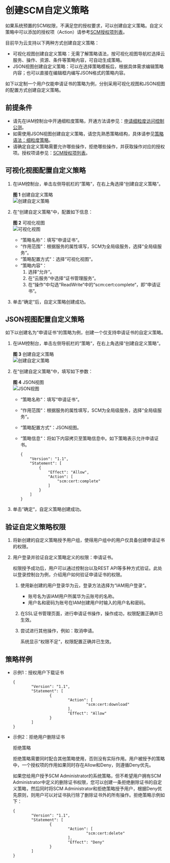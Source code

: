# 创建SCM自定义策略<a name="ZH-CN_TOPIC_0183785265"></a>

如果系统预置的SCM权限，不满足您的授权要求，可以创建自定义策略。自定义策略中可以添加的授权项（Action）请参考[SCM授权项列表](https://support.huaweicloud.com/api-scm/scm_02_0041.html)。

目前华为云支持以下两种方式创建自定义策略：

-   可视化视图创建自定义策略：无需了解策略语法，按可视化视图导航栏选择云服务、操作、资源、条件等策略内容，可自动生成策略。
-   JSON视图创建自定义策略：可以在选择策略模板后，根据具体需求编辑策略内容；也可以直接在编辑框内编写JSON格式的策略内容。

如下以定制一个用户仅能申请证书的策略为例，分别采用可视化视图和JSON视图的配置方式创建自定义策略。

## 前提条件<a name="section259912918203"></a>

-   请先在IAM控制台中开通细粒度策略，开通方法请参见：[申请细粒度访问控制公测](https://support.huaweicloud.com/usermanual-iam/iam_01_019.html)。
-   如需使用JSON视图创建自定义策略，请您先熟悉策略结构，具体请参见[策略语法：细粒度策略](策略语法-细粒度策略.md)。
-   请确定自定义策略需要允许哪些操作，拒绝哪些操作，并获取操作对应的授权项。授权项请参见：[SCM授权项列表](https://support.huaweicloud.com/api-scm/scm_02_0041.html)。

## 可视化视图配置自定义策略<a name="section15656131165813"></a>

1.  在IAM控制台，单击左侧导航栏的“策略“，在右上角选择“创建自定义策略“。

    **图 1**  创建自定义策略<a name="zh-cn_topic_0197539033_fig43015345115"></a>  
    ![](figures/创建自定义策略.png "创建自定义策略")

2.  在“创建自定义策略“中，配置如下信息：

    **图 2**  可视化视图<a name="fig277983163412"></a>  
    ![](figures/可视化视图.png "可视化视图")

    -   “策略名称“：填写“申请证书“。
    -   “作用范围“：根据服务的属性填写，SCM为全局级服务，选择“全局级服务“。
    -   “策略配置方式“：选择“可视化视图“。
    -   “策略内容“：
        1.  选择“允许“。
        2.  在“云服务“中选择“证书管理服务“。
        3.  在“操作“中勾选“ReadWrite“中的“scm:cert:complete“，即“申请证书“。

3.  单击“确定“后，自定义策略创建成功。

## JSON视图配置自定义策略<a name="section189821035192013"></a>

如下以创建名为“申请证书“的策略为例，创建一个仅支持申请证书的自定义策略。

1.  在IAM控制台，单击左侧导航栏的“策略“，在右上角选择“创建自定义策略“。

    **图 3**  创建自定义策略<a name="zh-cn_topic_0197539033_fig43015345115_1"></a>  
    ![](figures/创建自定义策略.png "创建自定义策略")

2.  在“创建自定义策略“中，填写如下参数：

    **图 4**  JSON视图<a name="fig038084131216"></a>  
    ![](figures/JSON视图.png "JSON视图")

    -   “策略名称“：填写“申请证书“。
    -   “作用范围“：根据服务的属性填写，SCM为全局级服务，选择“全局级服务“。
    -   “策略配置方式“：JSON视图。
    -   “策略信息“：将如下内容拷贝至策略信息中。如下策略表示允许申请证书。

        ```
        {
            "Version": "1.1",
            "Statement": [
                {
                    "Effect": "Allow",
                    "Action": [
                        "scm:cert:complete"
                    ]
                }
            ]
        }
        ```

3.  单击“确定“，自定义策略创建成功。

## 验证自定义策略权限<a name="section758351518384"></a>

1.  将新创建的自定义策略授予用户组，使得用户组中的用户仅具备创建申请证书的权限。
2.  用户登录并验证自定义策略定义的权限：申请证书。

    权限授予成功后，用户可以通过控制台以及REST API等多种方式验证。此处以登录控制台为例，介绍用户如何验证申请证书的权限。

    1.  使用新创建的用户登录华为云，登录方法选择为“IAM用户登录“。
        -   账号名为该IAM用户所属华为云账号的名称。
        -   用户名和密码为账号在IAM创建用户时输入的用户名和密码。

    2.  在SSL证书管理页面，进行申请证书操作，操作成功，权限配置正确并已生效。
    3.  尝试进行其他操作，例如：取消申请。

        系统显示“权限不足“，权限配置正确并已生效。



## 策略样例<a name="section36822533810"></a>

-   示例1：授权用户下载证书

    ```
    {
            "Version": "1.1",
            "Statement": [
                    {
                            "Action": [
                                    "scm:cert:download"
                            ],
                            "Effect": "Allow"
                    }
            ]
    }
    ```

-   示例2：拒绝用户删除证书

    拒绝策略

    拒绝策略需要同时配合其他策略使用，否则没有实际作用。用户被授予的策略中，一个授权项的作用如果同时存在Allow和Deny，则遵循Deny优先。

    如果您给用户授予SCM Administrator的系统策略，但不希望用户拥有SCM Administrator中定义的删除证书权限，您可以创建一条拒绝删除证书的自定义策略，然后同时将SCM Administrator和拒绝策略授予用户，根据Deny优先原则，则用户可以对证书执行除了删除证书外的所有操作。拒绝策略示例如下：

    ```
    {
            "Version": "1.1",
            "Statement": [
                    {
                            "Action": [
                                    "scm:cert:delete"
                            ],
                            "Effect": "Deny"
                    }
            ]
    }
    ```


